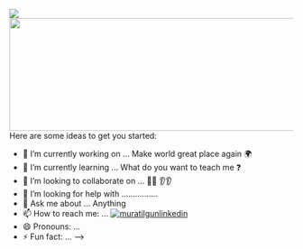 ![](https://s3.gifyu.com/images/20039f413e83390fcb7.gif)
<img src="https://s3.gifyu.com/images/20039f413e83390fcb7.gif" width="1000" height="200" />
Here are some ideas to get you started:

- 🔭 I’m currently working on ... Make world great place again 🌍
- 🌱 I’m currently learning ...  What do you want to teach me ❓
- 👯 I’m looking to collaborate on ...  👀👀 👂👂
- 🤔 I’m looking for help with ................
- 💬 Ask me about ... Anything
- 📫 How to reach me: ...     [![muratilgunlinkedin](https://www.linkpicture.com/q/LI-Logo-2.png "muratilgunlinkedin")](https://www.linkedin.com/in/muratilgun/ "muratilgunlinkedin")
- 😄 Pronouns: ...
- ⚡ Fun fact: ...
-->
